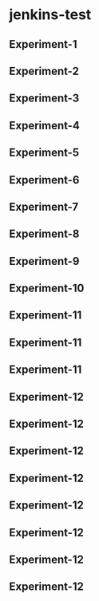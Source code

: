 # jenkins-test
## Experiment-1
## Experiment-2
## Experiment-3
## Experiment-4
## Experiment-5
## Experiment-6
## Experiment-7
## Experiment-8
## Experiment-9
## Experiment-10
## Experiment-11
## Experiment-11
## Experiment-11
## Experiment-12
## Experiment-12
## Experiment-12
## Experiment-12
## Experiment-12
## Experiment-12
## Experiment-12
## Experiment-12
